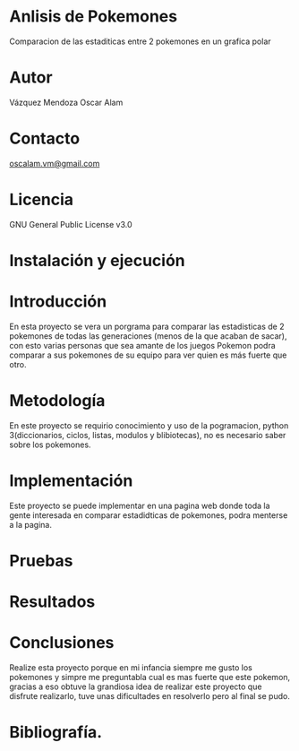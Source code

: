# Anlisis de Pokemones
Comparacion de las estaditicas entre 2 pokemones en un grafica polar
# Autor
Vázquez Mendoza Oscar Alam
# Contacto
oscalam.vm@gmail.com
# Licencia
GNU General Public License v3.0
# Instalación y ejecución

# Introducción
En esta proyecto se vera un porgrama para comparar las estadisticas de 2 pokemones de todas las generaciones (menos de la que acaban de sacar), con esto varias personas que sea amante de los juegos Pokemon podra comparar a sus pokemones de su equipo para ver quien es más fuerte que otro.
# Metodología
En este proyecto se requirio conocimiento y uso de la pogramacion, python 3(diccionarios, ciclos, listas, modulos y blibiotecas), no es necesario saber sobre los pokemones.
# Implementación
Este proyecto se puede implementar en una pagina web donde toda la gente interesada en comparar estadidticas de pokemones, podra menterse a la pagina.
# Pruebas 
# Resultados 
# Conclusiones
Realize esta proyecto porque en mi infancia siempre me gusto los pokemones y simpre me preguntabla cual es mas fuerte que este pokemon, gracias a eso obtuve la grandiosa idea de realizar este proyecto que disfrute realizarlo, tuve unas dificultades en resolverlo pero al final se pudo.
# Bibliografía.
